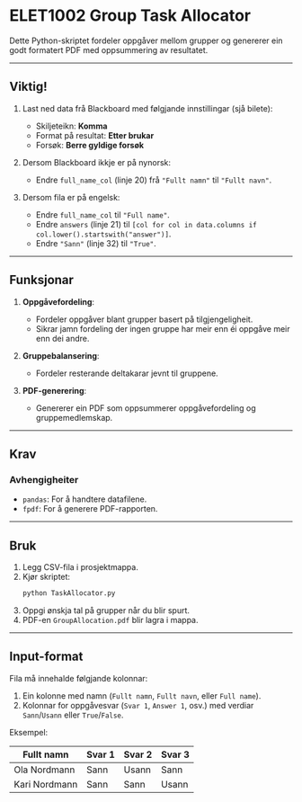 # ELET1002 Group Task Allocator

Dette Python-skriptet fordeler oppgåver mellom grupper og genererer ein godt formatert PDF med oppsummering av resultatet.

---

## Viktig!
1. Last ned data frå Blackboard med følgjande innstillingar (sjå bilete):
   - Skiljeteikn: **Komma**
   - Format på resultat: **Etter brukar**
   - Forsøk: **Berre gyldige forsøk**

2. Dersom Blackboard ikkje er på nynorsk:
   - Endre `full_name_col` (linje 20) frå `"Fullt namn"` til `"Fullt navn"`.

3. Dersom fila er på engelsk:
   - Endre `full_name_col` til `"Full name"`.
   - Endre `answers` (linje 21) til `[col for col in data.columns if col.lower().startswith("answer")]`.
   - Endre `"Sann"` (linje 32) til `"True"`.

---

## Funksjonar

1. **Oppgåvefordeling**:
   - Fordeler oppgåver blant grupper basert på tilgjengeligheit.
   - Sikrar jamn fordeling der ingen gruppe har meir enn éi oppgåve meir enn dei andre.

2. **Gruppebalansering**:
   - Fordeler resterande deltakarar jevnt til gruppene.

3. **PDF-generering**:
   - Genererer ein PDF som oppsummerer oppgåvefordeling og gruppemedlemskap.

---

## Krav

### Avhengigheiter
- `pandas`: For å handtere datafilene.
- `fpdf`: For å generere PDF-rapporten.

---

## Bruk

1. Legg CSV-fila i prosjektmappa.
2. Kjør skriptet:
   ```bash
   python TaskAllocator.py
   ```
3. Oppgi ønskja tal på grupper når du blir spurt.
4. PDF-en `GroupAllocation.pdf` blir lagra i mappa.

---

## Input-format

Fila må innehalde følgjande kolonnar:
1. Ein kolonne med namn (`Fullt namn`, `Fullt navn`, eller `Full name`).
2. Kolonnar for oppgåvesvar (`Svar 1`, `Answer 1`, osv.) med verdiar `Sann`/`Usann` eller `True`/`False`.

Eksempel:

| Fullt namn        | Svar 1  | Svar 2  | Svar 3  |
|-------------------|---------|---------|---------|
| Ola Nordmann      | Sann    | Usann   | Sann    |
| Kari Nordmann     | Sann    | Sann    | Usann   |
